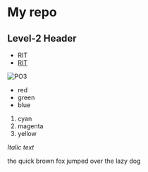 # My repo

## Level-2 Header

- RIT
- [RIT](https://www.rit.edu/)

![PO3](https://static.wikia.nocookie.net/inscryption/images/c/c0/P-03.jpg/revision/latest?cb=20220115234013)
- red
- green
- blue

1. cyan
2. magenta
3. yellow

*Italic text*


the quick brown fox jumped over the lazy dog
